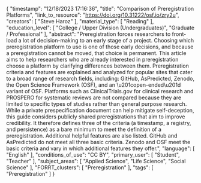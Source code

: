 {
    "timestamp": "12/18/2023 17:16:36",
    "title": "Comparison of Preregistration Platforms",
    "link_to_resource": "https://doi.org/10.31222/osf.io/zry2u",
    "creators": [
        "Steve Haroz"
    ],
    "material_type": [
        "Reading"
    ],
    "education_level": [
        "College / Upper Division (Undergraduates)",
        "Graduate / Professional"
    ],
    "abstract": "Preregistration forces researchers to front-load a lot of decision-making to an early stage of a project. Choosing which preregistration platform to use is one of those early decisions, and because a preregistration cannot be moved, that choice is permanent. This article aims to help researchers who are already interested in preregistration choose a platform by clarifying differences between them. Preregistration criteria and features are explained and analyzed for popular sites that cater to a broad range of research fields, including: GitHub, AsPredicted, Zenodo, the Open Science Framework (OSF), and an \u201copen-ended\u201d variant of OSF. Platforms such as ClinicalTrials.gov for clinical research and PROSPERO for systematic reviews are not compared because they are limited to specific types of studies rather than general purpose research. While a private prespecification document can help mitigate self-deception, this guide considers publicly shared preregistrations that aim to improve credibility. It therefore defines three of the criteria (a timestamp, a registry, and persistence) as a bare minimum to meet the definition of a preregistration. Additional helpful features are also listed. GitHub and AsPredicted do not meet all three basic criteria. Zenodo and OSF meet the basic criteria and vary in which additional features they offer.",
    "language": [
        "English"
    ],
    "conditions_of_use": "CC BY",
    "primary_user": [
        "Student",
        "Teacher"
    ],
    "subject_areas": [
        "Applied Science",
        "Life Science",
        "Social Science"
    ],
    "FORRT_clusters": [
        "Preregistration"
    ],
    "tags": [
        "Preregistration"
    ]
}